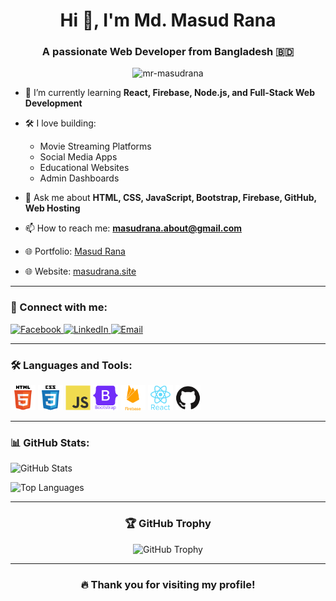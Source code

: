<h1 align="center">Hi 👋, I'm Md. Masud Rana</h1>
<h3 align="center">A passionate Web Developer from Bangladesh 🇧🇩</h3>

<p align="center">
  <img src="https://komarev.com/ghpvc/?username=mr-masudrana&label=Profile%20views&color=0e75b6&style=flat" alt="mr-masudrana" />
</p>

- 🌱 I’m currently learning **React, Firebase, Node.js, and Full-Stack Web Development**

- 🛠️ I love building:
  - Movie Streaming Platforms  
  - Social Media Apps  
  - Educational Websites  
  - Admin Dashboards

- 💬 Ask me about **HTML, CSS, JavaScript, Bootstrap, Firebase, GitHub, Web Hosting**

- 📫 How to reach me: **masudrana.about@gmail.com**

- 🌐 Portfolio: [Masud Rana](https://mr-masudrana.github.io/Portfolio/)

- 🌐 Website: [masudrana.site](https://masudrana.site)


---

<h3 align="left">🔗 Connect with me:</h3>
<p align="left">
  <a href="https://facebook.com/mdmasudrana.fb" target="_blank">
    <img src="https://cdn-icons-png.flaticon.com/512/733/733547.png" alt="Facebook" height="30" width="30" />
  </a>
  <a href="https://linkedin.com/in/rana-mdmasud" target="_blank">
    <img src="https://cdn-icons-png.flaticon.com/512/174/174857.png" alt="LinkedIn" height="30" width="30" />
  </a>
  <a href="mailto:masudrana.about@gmail.com">
    <img src="https://cdn-icons-png.flaticon.com/512/732/732200.png" alt="Email" height="30" width="30" />
  </a>
</p>

---

<h3 align="left">🛠️ Languages and Tools:</h3>
<p align="left">
  <img src="https://raw.githubusercontent.com/devicons/devicon/master/icons/html5/html5-original-wordmark.svg" alt="HTML5" width="40" height="40"/>
  <img src="https://raw.githubusercontent.com/devicons/devicon/master/icons/css3/css3-original-wordmark.svg" alt="CSS3" width="40" height="40"/>
  <img src="https://raw.githubusercontent.com/devicons/devicon/master/icons/javascript/javascript-original.svg" alt="JavaScript" width="40" height="40"/>
  <img src="https://raw.githubusercontent.com/devicons/devicon/master/icons/bootstrap/bootstrap-plain-wordmark.svg" alt="Bootstrap" width="40" height="40"/>
  <img src="https://raw.githubusercontent.com/devicons/devicon/master/icons/firebase/firebase-plain-wordmark.svg" alt="Firebase" width="40" height="40"/>
  <img src="https://raw.githubusercontent.com/devicons/devicon/master/icons/react/react-original-wordmark.svg" alt="React" width="40" height="40"/>
  <img src="https://raw.githubusercontent.com/devicons/devicon/master/icons/github/github-original.svg" alt="GitHub" width="40" height="40"/>
</p>

---

<h3>📊 GitHub Stats:</h3>

<p align="left">
  <img src="https://github-readme-stats.vercel.app/api?username=mr-masudrana&show_icons=true&locale=en" alt="GitHub Stats" />
</p>

<p align="left">
  <img src="https://github-readme-stats.vercel.app/api/top-langs/?username=mr-masudrana&layout=compact" alt="Top Languages" />
</p>

---

<h3 align="center">🏆 GitHub Trophy</h3>
<p align="center">
  <img src="https://github-profile-trophy.vercel.app/?username=mr-masudrana&theme=algolia" alt="GitHub Trophy" />
</p>

---

<h3 align="center">🔥 Thank you for visiting my profile!</h3>

